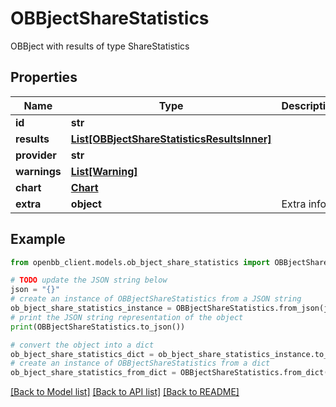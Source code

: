 # OBBjectShareStatistics

OBBject with results of type ShareStatistics

## Properties

Name | Type | Description | Notes
------------ | ------------- | ------------- | -------------
**id** | **str** |  | [optional] 
**results** | [**List[OBBjectShareStatisticsResultsInner]**](OBBjectShareStatisticsResultsInner.md) |  | [optional] 
**provider** | **str** |  | [optional] 
**warnings** | [**List[Warning]**](Warning.md) |  | [optional] 
**chart** | [**Chart**](Chart.md) |  | [optional] 
**extra** | **object** | Extra info. | [optional] 

## Example

```python
from openbb_client.models.ob_bject_share_statistics import OBBjectShareStatistics

# TODO update the JSON string below
json = "{}"
# create an instance of OBBjectShareStatistics from a JSON string
ob_bject_share_statistics_instance = OBBjectShareStatistics.from_json(json)
# print the JSON string representation of the object
print(OBBjectShareStatistics.to_json())

# convert the object into a dict
ob_bject_share_statistics_dict = ob_bject_share_statistics_instance.to_dict()
# create an instance of OBBjectShareStatistics from a dict
ob_bject_share_statistics_from_dict = OBBjectShareStatistics.from_dict(ob_bject_share_statistics_dict)
```
[[Back to Model list]](../README.md#documentation-for-models) [[Back to API list]](../README.md#documentation-for-api-endpoints) [[Back to README]](../README.md)


